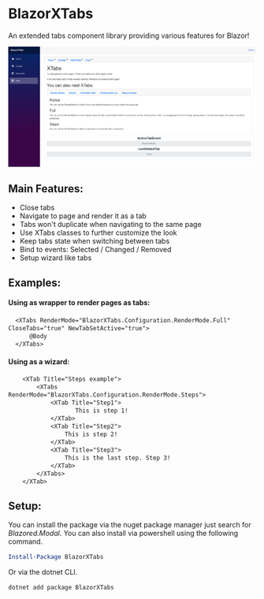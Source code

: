 # BlazorXTabs
An extended tabs component library providing various features for Blazor!

![Screenshot of sample](sample.png)

## Main Features:
- Close tabs
- Navigate to page and render it as a tab
- Tabs won't duplicate when navigating to the same page
- Use XTabs classes to further customize the look
- Keep tabs state when switching between tabs
- Bind to events: Selected / Changed / Removed
- Setup wizard like tabs

## Examples:
#### Using as wrapper to render pages as tabs:
      <XTabs RenderMode="BlazorXTabs.Configuration.RenderMode.Full" CloseTabs="true" NewTabSetActive="true">
          @Body
      </XTabs>
#### Using as a wizard:
        <XTab Title="Steps example">
            <XTabs RenderMode="BlazorXTabs.Configuration.RenderMode.Steps">
                <XTab Title="Step1">
                       This is step 1!
                </XTab>
                <XTab Title="Step2">
                    This is step 2!
                </XTab>
                <XTab Title="Step3">
                    This is the last step. Step 3!
                </XTab>
            </XTabs>
        </XTab>
        
## Setup: 
You can install the package via the nuget package manager just search for *Blazored.Modal*. You can also install via powershell using the following command.

```powershell
Install-Package BlazorXTabs
```

Or via the dotnet CLI.

```bash
dotnet add package BlazorXTabs
```
